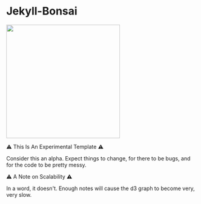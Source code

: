 # Jekyll-Bonsai

<img src="https://github.com/shorty25h0r7/jekyll-bonsai/blob/main/assets/img/logo-bonsai-light.svg" width="300" height="300"/>

⚠️ This Is An Experimental Template ⚠️

Consider this an alpha. Expect things to change, for there to be bugs, and for the code to be pretty messy.

⚠️ A Note on Scalability ⚠️

In a word, it doesn't. Enough notes will cause the d3 graph to become very, very slow.
